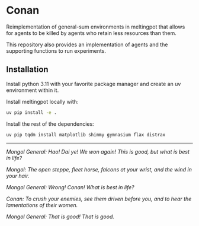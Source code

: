 # Conan

Reimplementation of general-sum environments in meltingpot that allows for agents to be killed by agents who retain less resources than them.

This repository also provides an implementation of agents and the supporting functions to run experiments.

## Installation

Install python 3.11 with your favorite package manager and create an uv environment within it.

Install meltingpot locally with:

```bash
uv pip install -e .
```

Install the rest of the dependencies:

```bash
uv pip tqdm install matplotlib shimmy gymnasium flax distrax
```

---

*Mongol General: Hao! Dai ye! We won again! This is good, but what is best in life?*

*Mongol: The open steppe, fleet horse, falcons at your wrist, and the wind in your hair.*

*Mongol General: Wrong! Conan! What is best in life?*

*Conan: To crush your enemies, see them driven before you, and to hear the lamentations of their women.*

*Mongol General: That is good! That is good.*
